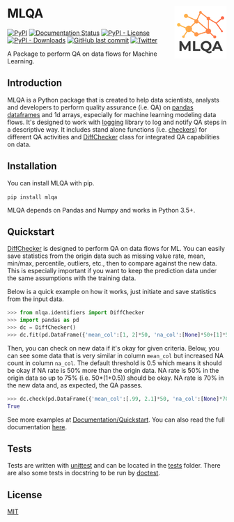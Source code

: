 # MLQA <img src="docs/_static/mlqa.png" align="right" width="120"/>

[![PyPI](https://img.shields.io/pypi/v/mlqa)](https://pypi.org/project/mlqa/)
[![Documentation Status](https://readthedocs.org/projects/mlqa/badge/?version=latest)](https://mlqa.readthedocs.io/en/latest/?badge=latest)
[![PyPI - License](https://img.shields.io/pypi/l/mlqa)](https://github.com/ddaskan/mlqa/blob/master/LICENSE)
[![PyPI - Downloads](https://img.shields.io/pypi/dm/mlqa)](https://pypi.org/project/mlqa/)
[![GitHub last commit](https://img.shields.io/github/last-commit/ddaskan/mlqa)](https://github.com/ddaskan/mlqa)
[![Twitter](https://img.shields.io/twitter/url?style=social&url=https%3A%2F%2Fgithub.com%2Fddaskan%2Fmlqa)](https://twitter.com/intent/tweet?text=Wow:&url=https%3A%2F%2Fgithub.com%2Fddaskan%2Fmlqa)

A Package to perform QA on data flows for Machine Learning.

## Introduction

MLQA is a Python package that is created to help data scientists, analysts and developers to perform quality assurance (i.e. QA) on [pandas dataframes](https://pandas.pydata.org/pandas-docs/stable/reference/api/pandas.DataFrame.html) and 1d arrays, especially for machine learning modeling data flows. It's designed to work with [logging](https://docs.python.org/3/library/logging.html) library to log and notify QA steps in a descriptive way. It includes stand alone functions (i.e. [checkers](mlqa/checkers.py)) for different QA activities and [DiffChecker](mlqa/identifiers.py) class for integrated QA capabilities on data.

## Installation

You can install MLQA with pip.

`pip install mlqa`

MLQA depends on Pandas and Numpy and works in Python 3.5+.

## Quickstart

[DiffChecker](mlqa/identifiers.py) is designed to perform QA on data flows for ML. You can easily save statistics from the origin data such as missing value rate, mean, min/max, percentile, outliers, etc., then to compare against the new data. This is especially important if you want to keep the prediction data under the same assumptions with the training data.

Below is a quick example on how it works, just initiate and save statistics from the input data.
```python
>>> from mlqa.identifiers import DiffChecker
>>> import pandas as pd
>>> dc = DiffChecker()
>>> dc.fit(pd.DataFrame({'mean_col':[1, 2]*50, 'na_col':[None]*50+[1]*50}))

```

Then, you can check on new data if it's okay for given criteria. Below, you can see some data that is very similar in column `mean_col` but increased NA count in column `na_col`. The default threshold is 0.5 which means it should be okay if NA rate is 50% more than the origin data. NA rate is 50% in the origin data so up to 75% (i.e. 50*(1+0.5)) should be okay. NA rate is 70% in the new data and, as expected, the QA passes.

```python
>>> dc.check(pd.DataFrame({'mean_col':[.99, 2.1]*50, 'na_col':[None]*70+[1]*30}))
True

```

See more examples at [Documentation/Quickstart](https://mlqa.readthedocs.io/en/latest/source/quickstart.html). You can also read the full documentation [here](https://mlqa.readthedocs.io/).

## Tests
Tests are written with [unittest](https://docs.python.org/3/library/unittest.html) and can be located in the [tests](tests/) folder. There are also some tests in docstring to be run by [doctest](https://docs.python.org/3/library/doctest.html).

## License
[MIT](LICENSE)
